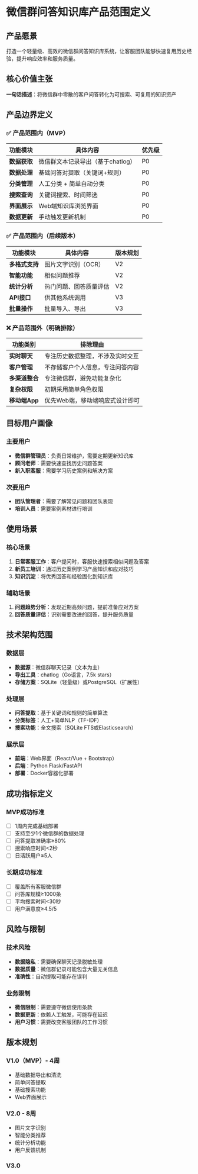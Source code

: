 # 微信群问答知识库产品范围定义

## 产品愿景
打造一个轻量级、高效的微信群问答知识库系统，让客服团队能够快速复用历史经验，提升响应效率和服务质量。

## 核心价值主张
**一句话描述**：将微信群中零散的客户问答转化为可搜索、可复用的知识资产

## 产品边界定义

### ✅ 产品范围内（MVP）
| 功能模块 | 具体内容 | 优先级 |
|----------|----------|--------|
| **数据获取** | 微信群文本记录导出（基于chatlog） | P0 |
| **数据处理** | 基础问答对提取（关键词+规则） | P0 |
| **分类管理** | 人工分类 + 简单自动分类 | P0 |
| **搜索查询** | 关键词搜索、时间筛选 | P0 |
| **界面展示** | Web端知识库浏览界面 | P0 |
| **数据更新** | 手动触发更新机制 | P0 |

### ✅ 产品范围内（后续版本）
| 功能模块 | 具体内容 | 版本规划 |
|----------|----------|----------|
| **多格式支持** | 图片文字识别（OCR） | V2 |
| **智能功能** | 相似问题推荐 | V2 |
| **统计分析** | 热门问题、回答质量评估 | V2 |
| **API接口** | 供其他系统调用 | V3 |
| **批量操作** | 批量导入、导出 | V3 |

### ❌ 产品范围外（明确排除）
| 功能类别 | 排除理由 |
|----------|----------|
| **实时聊天** | 专注历史数据整理，不涉及实时交互 |
| **客户管理** | 不存储客户个人信息，专注问答内容 |
| **多渠道整合** | 专注微信群，避免功能复杂化 |
| **复杂权限** | 初期采用简单角色权限 |
| **移动端App** | 优先Web端，移动端响应式设计即可 |

## 目标用户画像

### 主要用户
- **微信群管理员**：负责日常维护，需要定期更新知识库
- **顾问老师**：需要快速查找历史问题答案
- **新入职客服**：需要学习历史案例和解决方案

### 次要用户
- **团队管理者**：需要了解常见问题和团队表现
- **培训人员**：需要案例素材进行培训

## 使用场景

### 核心场景
1. **日常客服工作**：客户提问时，客服快速搜索相似问题及答案
2. **新员工培训**：通过历史案例学习产品知识和应对技巧
3. **知识沉淀**：将优秀回答和经验固化到知识库

### 辅助场景
1. **问题趋势分析**：发现近期高频问题，提前准备应对方案
2. **回答质量评估**：识别需要改进的回答，提升服务质量

## 技术架构范围

### 数据层
- **数据源**：微信群聊天记录（文本为主）
- **导出工具**：chatlog（Go语言，7.5k stars）
- **存储方案**：SQLite（轻量级）或PostgreSQL（扩展性）

### 处理层
- **问答提取**：基于关键词和规则的简单算法
- **分类标签**：人工+简单NLP（TF-IDF）
- **搜索功能**：全文搜索（SQLite FTS或Elasticsearch）

### 展示层
- **前端**：Web界面（React/Vue + Bootstrap）
- **后端**：Python Flask/FastAPI
- **部署**：Docker容器化部署

## 成功指标定义

### MVP成功标准
- [ ] 1周内完成基础部署
- [ ] 支持至少1个微信群的数据处理
- [ ] 问答提取准确率≥80%
- [ ] 搜索响应时间<2秒
- [ ] 日活跃用户≥5人

### 长期成功标准
- [ ] 覆盖所有客服微信群
- [ ] 问答库规模≥1000条
- [ ] 平均搜索时间<30秒
- [ ] 用户满意度≥4.5/5

## 风险与限制

### 技术风险
- **数据隐私**：需要确保聊天记录脱敏处理
- **数据质量**：微信群记录可能包含大量无关信息
- **准确性**：自动提取可能存在误判

### 业务限制
- **微信限制**：需要遵守微信使用条款
- **数据更新**：依赖人工触发，可能存在延迟
- **用户习惯**：需要改变客服团队的工作习惯

## 版本规划

### V1.0（MVP）- 4周
- 基础数据导出和清洗
- 简单问答提取
- 基础搜索功能
- Web界面展示

### V2.0 - 8周
- 图片文字识别
- 智能分类推荐
- 统计分析功能
- 用户反馈机制

### V3.0